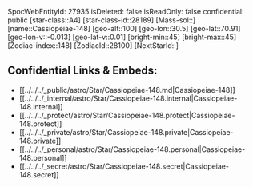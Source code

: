 ﻿---
location: [70.91,-30.5,100]
type: Star
tags:
- astro/Star

---
SpocWebEntityId: 27935
isDeleted: false
isReadOnly: false
confidential: public
[star-class::A4]
[star-class-id::28189]
[Mass-sol::]
[name::Cassiopeiae-148]
[geo-alt::100]
[geo-lon::30.5]
[geo-lat::70.91]
[geo-lon-v::-0.013]
[geo-lat-v::0.01]
[bright-min::45]
[bright-max::45]
[Zodiac-index::148]
[ZodiacId::28100]
[NextStarId::]



## Confidential Links & Embeds: 
- [[../../../_public/astro/Star/Cassiopeiae-148.md|Cassiopeiae-148]] 
- [[../../../_internal/astro/Star/Cassiopeiae-148.internal|Cassiopeiae-148.internal]] 
- [[../../../_protect/astro/Star/Cassiopeiae-148.protect|Cassiopeiae-148.protect]] 
- [[../../../_private/astro/Star/Cassiopeiae-148.private|Cassiopeiae-148.private]] 
- [[../../../_personal/astro/Star/Cassiopeiae-148.personal|Cassiopeiae-148.personal]] 
- [[../../../_secret/astro/Star/Cassiopeiae-148.secret|Cassiopeiae-148.secret]]

